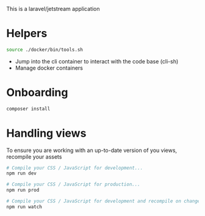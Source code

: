 This is a laravel/jetstream application

# Helpers 

```sh
source ./docker/bin/tools.sh
```

* Jump into the cli container to interact with the code base (cli-sh)
* Manage docker containers

# Onboarding

```sh
composer install
```

# Handling views

To ensure you are working with an up-to-date version of you views, recompile your assets

```sh
# Compile your CSS / JavaScript for development...
npm run dev

# Compile your CSS / JavaScript for production...
npm run prod

# Compile your CSS / JavaScript for development and recompile on change...
npm run watch
```
